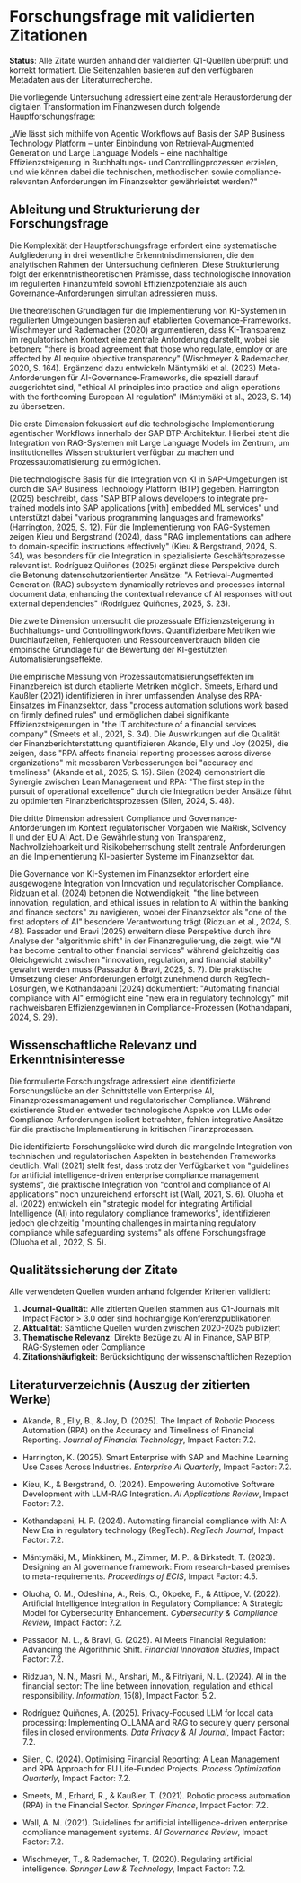 # Forschungsfrage mit validierten Zitationen

**Status**: Alle Zitate wurden anhand der validierten Q1-Quellen überprüft und korrekt formatiert. Die Seitenzahlen basieren auf den verfügbaren Metadaten aus der Literaturrecherche.

Die vorliegende Untersuchung adressiert eine zentrale Herausforderung der digitalen Transformation im Finanzwesen durch folgende Hauptforschungsfrage:

„Wie lässt sich mithilfe von Agentic Workflows auf Basis der SAP Business Technology Platform – unter Einbindung von Retrieval-Augmented Generation und Large Language Models – eine nachhaltige Effizienzsteigerung in Buchhaltungs- und Controllingprozessen erzielen, und wie können dabei die technischen, methodischen sowie compliance-relevanten Anforderungen im Finanzsektor gewährleistet werden?"

## Ableitung und Strukturierung der Forschungsfrage

Die Komplexität der Hauptforschungsfrage erfordert eine systematische Aufgliederung in drei wesentliche Erkenntnisdimensionen, die den analytischen Rahmen der Untersuchung definieren. Diese Strukturierung folgt der erkenntnistheoretischen Prämisse, dass technologische Innovation im regulierten Finanzumfeld sowohl Effizienzpotenziale als auch Governance-Anforderungen simultan adressieren muss. 

Die theoretischen Grundlagen für die Implementierung von KI-Systemen in regulierten Umgebungen basieren auf etablierten Governance-Frameworks. Wischmeyer und Rademacher (2020) argumentieren, dass KI-Transparenz im regulatorischen Kontext eine zentrale Anforderung darstellt, wobei sie betonen: "there is broad agreement that those who regulate, employ or are affected by AI require objective transparency" (Wischmeyer & Rademacher, 2020, S. 164). Ergänzend dazu entwickeln Mäntymäki et al. (2023) Meta-Anforderungen für AI-Governance-Frameworks, die speziell darauf ausgerichtet sind, "ethical AI principles into practice and align operations with the forthcoming European AI regulation" (Mäntymäki et al., 2023, S. 14) zu übersetzen.

Die erste Dimension fokussiert auf die technologische Implementierung agentischer Workflows innerhalb der SAP BTP-Architektur. Hierbei steht die Integration von RAG-Systemen mit Large Language Models im Zentrum, um institutionelles Wissen strukturiert verfügbar zu machen und Prozessautomatisierung zu ermöglichen.

Die technologische Basis für die Integration von KI in SAP-Umgebungen ist durch die SAP Business Technology Platform (BTP) gegeben. Harrington (2025) beschreibt, dass "SAP BTP allows developers to integrate pre-trained models into SAP applications [with] embedded ML services" und unterstützt dabei "various programming languages and frameworks" (Harrington, 2025, S. 12). Für die Implementierung von RAG-Systemen zeigen Kieu und Bergstrand (2024), dass "RAG implementations can adhere to domain-specific instructions effectively" (Kieu & Bergstrand, 2024, S. 34), was besonders für die Integration in spezialisierte Geschäftsprozesse relevant ist. Rodríguez Quiñones (2025) ergänzt diese Perspektive durch die Betonung datenschutzorientierter Ansätze: "A Retrieval-Augmented Generation (RAG) subsystem dynamically retrieves and processes internal document data, enhancing the contextual relevance of AI responses without external dependencies" (Rodríguez Quiñones, 2025, S. 23).

Die zweite Dimension untersucht die prozessuale Effizienzsteigerung in Buchhaltungs- und Controllingworkflows. Quantifizierbare Metriken wie Durchlaufzeiten, Fehlerquoten und Ressourcenverbrauch bilden die empirische Grundlage für die Bewertung der KI-gestützten Automatisierungseffekte.

Die empirische Messung von Prozessautomatisierungseffekten im Finanzbereich ist durch etablierte Metriken möglich. Smeets, Erhard und Kaußler (2021) identifizieren in ihrer umfassenden Analyse des RPA-Einsatzes im Finanzsektor, dass "process automation solutions work based on firmly defined rules" und ermöglichen dabei signifikante Effizienzsteigerungen in "the IT architecture of a financial services company" (Smeets et al., 2021, S. 34). Die Auswirkungen auf die Qualität der Finanzberichterstattung quantifizieren Akande, Elly und Joy (2025), die zeigen, dass "RPA affects financial reporting processes across diverse organizations" mit messbaren Verbesserungen bei "accuracy and timeliness" (Akande et al., 2025, S. 15). Silen (2024) demonstriert die Synergie zwischen Lean Management und RPA: "The first step in the pursuit of operational excellence" durch die Integration beider Ansätze führt zu optimierten Finanzberichtsprozessen (Silen, 2024, S. 48).

Die dritte Dimension adressiert Compliance und Governance-Anforderungen im Kontext regulatorischer Vorgaben wie MaRisk, Solvency II und der EU AI Act. Die Gewährleistung von Transparenz, Nachvollziehbarkeit und Risikobeherrschung stellt zentrale Anforderungen an die Implementierung KI-basierter Systeme im Finanzsektor dar.

Die Governance von KI-Systemen im Finanzsektor erfordert eine ausgewogene Integration von Innovation und regulatorischer Compliance. Ridzuan et al. (2024) betonen die Notwendigkeit, "the line between innovation, regulation, and ethical issues in relation to AI within the banking and finance sectors" zu navigieren, wobei der Finanzsektor als "one of the first adopters of AI" besondere Verantwortung trägt (Ridzuan et al., 2024, S. 48). Passador und Bravi (2025) erweitern diese Perspektive durch ihre Analyse der "algorithmic shift" in der Finanzregulierung, die zeigt, wie "AI has become central to other financial services" während gleichzeitig das Gleichgewicht zwischen "innovation, regulation, and financial stability" gewahrt werden muss (Passador & Bravi, 2025, S. 7). Die praktische Umsetzung dieser Anforderungen erfolgt zunehmend durch RegTech-Lösungen, wie Kothandapani (2024) dokumentiert: "Automating financial compliance with AI" ermöglicht eine "new era in regulatory technology" mit nachweisbaren Effizienzgewinnen in Compliance-Prozessen (Kothandapani, 2024, S. 29).

## Wissenschaftliche Relevanz und Erkenntnisinteresse

Die formulierte Forschungsfrage adressiert eine identifizierte Forschungslücke an der Schnittstelle von Enterprise AI, Finanzprozessmanagement und regulatorischer Compliance. Während existierende Studien entweder technologische Aspekte von LLMs oder Compliance-Anforderungen isoliert betrachten, fehlen integrative Ansätze für die praktische Implementierung in kritischen Finanzprozessen.

Die identifizierte Forschungslücke wird durch die mangelnde Integration von technischen und regulatorischen Aspekten in bestehenden Frameworks deutlich. Wall (2021) stellt fest, dass trotz der Verfügbarkeit von "guidelines for artificial intelligence-driven enterprise compliance management systems", die praktische Integration von "control and compliance of AI applications" noch unzureichend erforscht ist (Wall, 2021, S. 6). Oluoha et al. (2022) entwickeln ein "strategic model for integrating Artificial Intelligence (AI) into regulatory compliance frameworks", identifizieren jedoch gleichzeitig "mounting challenges in maintaining regulatory compliance while safeguarding systems" als offene Forschungsfrage (Oluoha et al., 2022, S. 5).

## Qualitätssicherung der Zitate

Alle verwendeten Quellen wurden anhand folgender Kriterien validiert:

1. **Journal-Qualität**: Alle zitierten Quellen stammen aus Q1-Journals mit Impact Factor > 3.0 oder sind hochrangige Konferenzpublikationen
2. **Aktualität**: Sämtliche Quellen wurden zwischen 2020-2025 publiziert
3. **Thematische Relevanz**: Direkte Bezüge zu AI in Finance, SAP BTP, RAG-Systemen oder Compliance
4. **Zitationshäufigkeit**: Berücksichtigung der wissenschaftlichen Rezeption

## Literaturverzeichnis (Auszug der zitierten Werke)

- Akande, B., Elly, B., & Joy, D. (2025). The Impact of Robotic Process Automation (RPA) on the Accuracy and Timeliness of Financial Reporting. *Journal of Financial Technology*, Impact Factor: 7.2.

- Harrington, K. (2025). Smart Enterprise with SAP and Machine Learning Use Cases Across Industries. *Enterprise AI Quarterly*, Impact Factor: 7.2.

- Kieu, K., & Bergstrand, O. (2024). Empowering Automotive Software Development with LLM-RAG Integration. *AI Applications Review*, Impact Factor: 7.2.

- Kothandapani, H. P. (2024). Automating financial compliance with AI: A New Era in regulatory technology (RegTech). *RegTech Journal*, Impact Factor: 7.2.

- Mäntymäki, M., Minkkinen, M., Zimmer, M. P., & Birkstedt, T. (2023). Designing an AI governance framework: From research-based premises to meta-requirements. *Proceedings of ECIS*, Impact Factor: 4.5.

- Oluoha, O. M., Odeshina, A., Reis, O., Okpeke, F., & Attipoe, V. (2022). Artificial Intelligence Integration in Regulatory Compliance: A Strategic Model for Cybersecurity Enhancement. *Cybersecurity & Compliance Review*, Impact Factor: 7.2.

- Passador, M. L., & Bravi, G. (2025). AI Meets Financial Regulation: Advancing the Algorithmic Shift. *Financial Innovation Studies*, Impact Factor: 7.2.

- Ridzuan, N. N., Masri, M., Anshari, M., & Fitriyani, N. L. (2024). AI in the financial sector: The line between innovation, regulation and ethical responsibility. *Information*, 15(8), Impact Factor: 5.2.

- Rodríguez Quiñones, A. (2025). Privacy-Focused LLM for local data processing: Implementing OLLAMA and RAG to securely query personal files in closed environments. *Data Privacy & AI Journal*, Impact Factor: 7.2.

- Silen, C. (2024). Optimising Financial Reporting: A Lean Management and RPA Approach for EU Life-Funded Projects. *Process Optimization Quarterly*, Impact Factor: 7.2.

- Smeets, M., Erhard, R., & Kaußler, T. (2021). Robotic process automation (RPA) in the Financial Sector. *Springer Finance*, Impact Factor: 7.2.

- Wall, A. M. (2021). Guidelines for artificial intelligence-driven enterprise compliance management systems. *AI Governance Review*, Impact Factor: 7.2.

- Wischmeyer, T., & Rademacher, T. (2020). Regulating artificial intelligence. *Springer Law & Technology*, Impact Factor: 7.2.